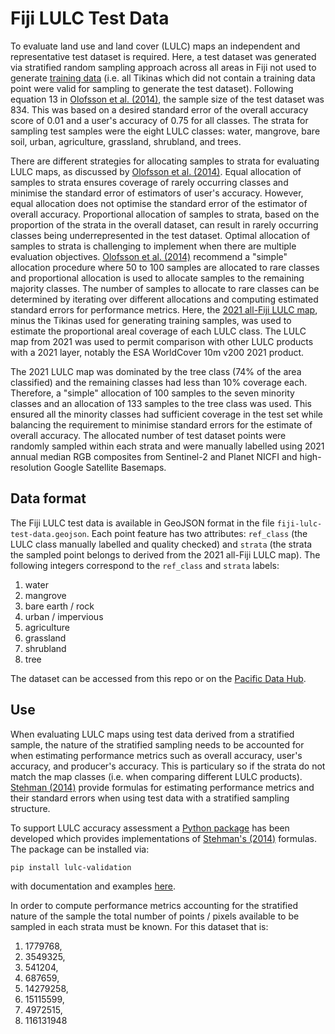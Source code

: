 # Fiji LULC Test Data

To evaluate land use and land cover (LULC) maps an independent and representative test dataset is required. Here, a test dataset was generated via stratified random sampling approach across all areas in Fiji not used to generate [training data](https://github.com/livelihoods-and-landscapes/ccai-data/tree/main/fiji-lulc-training-data) (i.e. all Tikinas which did not contain a training data point were valid for sampling to generate the test dataset). Following equation 13 in [Olofsson et al. (2014)](https://www.sciencedirect.com/science/article/pii/S0034425714000704), the sample size of the test dataset was 834. This was based on a desired standard error of the overall accuracy score of 0.01 and a user's accuracy of 0.75 for all classes. The strata for sampling test samples were the eight LULC classes: water, mangrove, bare soil, urban, agriculture, grassland, shrubland, and trees. 

There are different strategies for allocating samples to strata for evaluating LULC maps, as discussed by [Olofsson et al. (2014)](https://www.sciencedirect.com/science/article/pii/S0034425714000704). Equal allocation of samples to strata ensures coverage of rarely occurring classes and minimise the standard error of estimators of user's accuracy. However, equal allocation does not optimise the standard error of the estimator of overall accuracy. Proportional allocation of samples to strata, based on the proportion of the strata in the overall dataset, can result in rarely occurring classes being underrepresented in the test dataset. Optimal allocation of samples to strata is challenging to implement when there are multiple evaluation objectives. [Olofsson et al. (2014)](https://www.sciencedirect.com/science/article/pii/S0034425714000704) recommend a "simple" allocation procedure where 50 to 100 samples are allocated to rare classes and proportional allocation is used to allocate samples to the remaining majority classes. The number of samples to allocate to rare classes can be determined by iterating over different allocations and computing estimated standard errors for performance metrics. Here, the [2021 all-Fiji LULC map](https://github.com/livelihoods-and-landscapes/ccai-data/tree/main/fiji-lulc-maps), minus the Tikinas used for generating training samples, was used to estimate the proportional areal coverage of each LULC class. The LULC map from 2021 was used to permit comparison with other LULC products with a 2021 layer, notably the ESA WorldCover 10m v200 2021 product. 

The 2021 LULC map was dominated by the tree class (74\% of the area classified) and the remaining classes had less than 10\% coverage each. Therefore, a "simple" allocation of 100 samples to the seven minority classes and an allocation of 133 samples to the tree class was used. This ensured all the minority classes had sufficient coverage in the test set while balancing the requirement to minimise standard errors for the estimate of overall accuracy. The allocated number of test dataset points were randomly sampled within each strata and were manually labelled using 2021 annual median RGB composites from Sentinel-2 and Planet NICFI and high-resolution Google Satellite Basemaps. 

## Data format

The Fiji LULC test data is available in GeoJSON format in the file `fiji-lulc-test-data.geojson`. Each point feature has two attributes: `ref_class` (the LULC class manually labelled and quality checked) and `strata` (the strata the sampled point belongs to derived from the 2021 all-Fiji LULC map). The following integers correspond to the `ref_class` and `strata` labels:

1. water
2. mangrove
3. bare earth / rock
4. urban / impervious
5. agriculture
6. grassland
7. shrubland
8. tree

The dataset can be accessed from this repo or on the [Pacific Data Hub](https://pacificdata.org/data/dataset/fiji-land-use-land-cover-test-dataset).

## Use

When evaluating LULC maps using test data derived from a stratified sample, the nature of the stratified sampling needs to be accounted for when estimating performance metrics such as overall accuracy, user's accuracy, and producer's accuracy. This is particulary so if the strata do not match the map classes (i.e. when comparing different LULC products). [Stehman (2014)](https://www.tandfonline.com/doi/full/10.1080/01431161.2014.930207) provide formulas for estimating performance metrics and their standard errors when using test data with a stratified sampling structure. 

To support LULC accuracy assessment a [Python package](https://pypi.org/project/lulc-validation/0.0.4/) has been developed which provides implementations of [Stehman's (2014)](https://www.tandfonline.com/doi/full/10.1080/01431161.2014.930207) formulas. The package can be installed via:

```
pip install lulc-validation
```

with documentation and examples [here](https://github.com/jmad1v07/lulc-validation/tree/main).

In order to compute performance metrics accounting for the stratified nature of the sample the total number of points / pixels available to be sampled in each strata must be known. For this dataset that is:

1. 1779768,
2. 3549325,
3. 541204,
4. 687659,
5. 14279258,
6. 15115599,
7. 4972515,
8. 116131948
